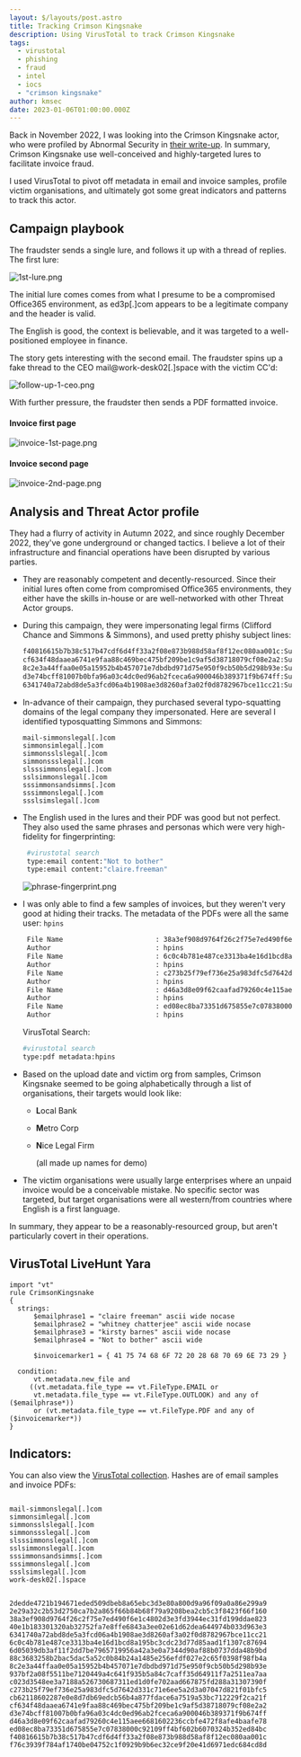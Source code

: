 ```yaml
---
layout: $/layouts/post.astro
title: Tracking Crimson Kingsnake
description: Using VirusTotal to track Crimson Kingsnake
tags:
  - virustotal
  - phishing
  - fraud
  - intel
  - iocs
  - "crimson kingsnake"
author: kmsec
date: 2023-01-06T01:00:00.000Z
---
```

Back in November 2022, I was looking into the Crimson Kingsnake actor, who were profiled by Abnormal Security in [their write-up](https://abnormalsecurity.com/blog/crimson-kingsnake-bec-group-attacks). In summary, Crimson Kingsnake use well-conceived and highly-targeted lures to facilitate invoice fraud.

I used VirusTotal to pivot off metadata in email and invoice samples, profile victim organisations, and ultimately got some great indicators and patterns to track this actor.

## Campaign playbook

The fraudster sends a single lure, and follows it up with a thread of replies. The first lure:

![1st-lure.png](/images/uploads/crimsonkingsnake/1st-lure.png)

The initial lure comes comes from what I presume to be a compromised Office365 environment, as ed3p[.]com appears to be a legitimate company and the header is valid.

The English is good, the context is believable, and it was targeted to a well-positioned employee in finance.

The story gets interesting with the second email. The fraudster spins up a fake thread to the CEO mail@work-desk02[.]space with the victim CC'd:

![follow-up-1-ceo.png](/images/uploads/crimsonkingsnake/follow-up-1-ceo.png)

With further pressure, the fraudster then sends a PDF formatted invoice.
#### Invoice first page
![invoice-1st-page.png](/images/uploads/crimsonkingsnake/invoice-1st-page.png) 
#### Invoice second page
![invoice-2nd-page.png](/images/uploads/crimsonkingsnake/invoice-2nd-page.png)

## Analysis and Threat Actor profile
They had a flurry of activity in Autumn 2022, and since roughly December 2022, they've gone underground or changed tactics. I believe a lot of their infrastructure and financial operations have been disrupted by various parties.
* They are reasonably competent and decently-resourced. Since their initial lures often come from compromised Office365 environments, they either have the skills in-house or are well-networked with other Threat Actor groups.
* During this campaign, they were impersonating legal firms (Clifford Chance and Simmons & Simmons), and used pretty phishy subject lines:
  ```bash
  f40816615b7b38c517b47cdf6d4ff33a2f08e873b988d58af8f12ec080aa001c:Subject: Outstanding Invoice
  cf634f48daaea6741e9faa88c469bec475bf209be1c9af5d38718079cf08e2a2:Subject: Overdue Bill
  8c2e3a44ffaa0e05a15952b4b457071e7dbdbd971d75e950f9cb50b5d298b93e:Subject: Unpaid Bill
  d3e74bcff81007b0bfa96a03c4dc0ed96ab2fceca6a900046b389371f9b674ff:Subject: Outstanding Invoice
  6341740a72abd8de5a3fcd06a4b1908ae3d8260af3a02f0d8782967bce11cc21:Subject: Outstanding Reminder
  ```
* In-advance of their campaign, they purchased several typo-squatting domains of the legal company they impersonated. Here are several I identified typosquatting Simmons and Simmons:
  ```
  mail-simmonslegal[.]com
  simmonsimlegal[.]com
  simmonsslslegal[.]com
  simmonssslegal[.]com
  slsssimmonslegal[.]com
  sslsimmonslegal[.]com
  sssimmonsandsimms[.]com
  sssimmonslegal[.]com
  ssslsimslegal[.]com
  ```
* The English used in the lures and their PDF was good but not perfect. They also used the same phrases and personas which were very high-fidelity for fingerprinting:
  ```bash
   #virustotal search 
   type:email content:"Not to bother"
   type:email content:"claire.freeman"
   ```
   ![phrase-fingerprint.png](/images/uploads/crimsonkingsnake/phrase-fingerprint.png)
* I was only able to find a few samples of invoices, but they weren't very good at hiding their tracks. The metadata of the PDFs were all the same user: `hpins`
   ```bash
    File Name                       : 38a3ef908d9764f26c2f75e7ed490f6e1c4802d3e3fd3944ec31fd199ddae823.pdf
    Author                          : hpins
    File Name                       : 6c0c4b781e487ce3313ba4e16d1bcd8a195bc3cdc23d77d85aad1f1307c87694.pdf
    Author                          : hpins
    File Name                       : c273b25f79ef736e25a983dfc5d7642d331c71e6ee5a2d3a07047d821f01bfc5.pdf
    Author                          : hpins
    File Name                       : d46a3d8e09f62caafad79260c4e115aee6681602236ccbfe472f8afe4baafe78.pdf
    Author                          : hpins
    File Name                       : ed08ec8ba73351d675855e7c07838000c92109ff4bf602b6070324b352ed84bc.pdf
    Author                          : hpins
   ```
   
   VirusTotal Search:
   ```bash
   #virustotal search 
   type:pdf metadata:hpins
   ```
* Based on the upload date and victim org from samples, Crimson Kingsnake seemed to be going alphabetically through a list of organisations, their targets would look like:
  - **L**ocal Bank
  - **M**etro Corp
  - **N**ice Legal Firm

    (all made up names for demo)
* The victim organisations were usually large enterprises where an unpaid invoice would be a conceivable mistake. No specific sector was targeted, but target organisations were all western/from countries where English is a first language.

In summary, they appear to be a reasonably-resourced group, but aren't particularly covert in their operations.
## VirusTotal LiveHunt Yara
```yara
import "vt"
rule CrimsonKingsnake
{  
  strings:
      $emailphrase1 = "claire freeman" ascii wide nocase
      $emailphrase2 = "whitney chatterjee" ascii wide nocase
      $emailphrase3 = "kirsty barnes" ascii wide nocase
      $emailphrase4 = "Not to bother" ascii wide
      
      $invoicemarker1 = { 41 75 74 68 6F 72 20 28 68 70 69 6E 73 29 }
  
  condition:
      vt.metadata.new_file and
     ((vt.metadata.file_type == vt.FileType.EMAIL or
      vt.metadata.file_type == vt.FileType.OUTLOOK) and any of ($emailphrase*))
      or (vt.metadata.file_type == vt.FileType.PDF and any of ($invoicemarker*))
}
```
## Indicators:
You can also view the [VirusTotal collection](https://www.virustotal.com/gui/collection/8a2fdce716ab6a4ecba621cad1a167572783b4e6e317bc95da12582a0decc8e1). Hashes are of email samples and invoice PDFs:
<div class="not-prose">
<pre class="indicators text-xs font-mono font-medium language-txt no-line-numbers" data-prismjs-copy="Copy indicators">
<code>
mail-simmonslegal[.]com
simmonsimlegal[.]com
simmonsslslegal[.]com
simmonssslegal[.]com
slsssimmonslegal[.]com
sslsimmonslegal[.]com
sssimmonsandsimms[.]com
sssimmonslegal[.]com
ssslsimslegal[.]com
work-desk02[.]space

2dedde4721b194671eded509dbeb8a65ebc3d3e80a800d9a96f09a0a86e299a9
2e29a32c2b53d2750ca7b2a865f66b84b68f79a9208bea2cb5c3f8423f66f160
38a3ef908d9764f26c2f75e7ed490f6e1c4802d3e3fd3944ec31fd199ddae823
40e1b183301320ab32752fa7e8ffe6843a3ee02e61d62dea644974b033d963e3
6341740a72abd8de5a3fcd06a4b1908ae3d8260af3a02f0d8782967bce11cc21
6c0c4b781e487ce3313ba4e16d1bcd8a195bc3cdc23d77d85aad1f1307c87694
6d05039db3af11f2dd7be7965719956a42a3e0a7344d90af88b0737dda48b9bd
88c3683258b2bac5dac5a52c0b84b24a1485e256efdf027e2c65f0398f98fb4a
8c2e3a44ffaa0e05a15952b4b457071e7dbdbd971d75e950f9cb50b5d298b93e
937bf2a08f5511be7120449a4c641f935b5a84c7caff35d64911f7a2511ea7aa
c023d3548ee3a7188a526730687311ed1d0fe702aad667875fd288a31307390f
c273b25f79ef736e25a983dfc5d7642d331c71e6ee5a2d3a07047d821f01bfc5
cb62118602287e0e8d7db69edcb56b4a877fdace6a7519a53bc712229f2ca21f
cf634f48daaea6741e9faa88c469bec475bf209be1c9af5d38718079cf08e2a2
d3e74bcff81007b0bfa96a03c4dc0ed96ab2fceca6a900046b389371f9b674ff
d46a3d8e09f62caafad79260c4e115aee6681602236ccbfe472f8afe4baafe78
ed08ec8ba73351d675855e7c07838000c92109ff4bf602b6070324b352ed84bc
f40816615b7b38c517b47cdf6d4ff33a2f08e873b988d58af8f12ec080aa001c
f76c3939f784af1740be04752c1f0929b9b6ec32ce9f20e41d6971edc684cd8d
</code>
</pre>
</div>
